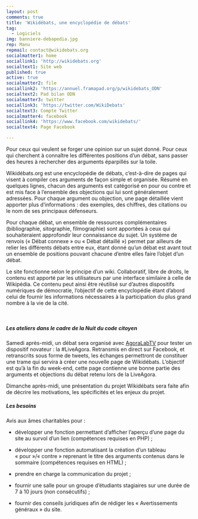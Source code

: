 ```yaml
---
layout: post
comments: true
title: 'Wikidébats, une encyclopédie de débats'
tag:
  - Logiciels
img: banniere-debapedia.jpg
rep: Manu
repmail: contact@wikidebats.org
socialmatter1: home
sociallink1: 'http://wikidebats.org'
socialtext1: Site web
published: true
active: true
socialmatter2: file
sociallink2: 'https://annuel.framapad.org/p/wikidebats_ODN'
socialtext2: Pad bilan ODN
socialmatter3: twitter
sociallink3: 'https://twitter.com/WikiDebats'
socialtext3: Compte Twitter
socialmatter4: facebook
sociallink4: 'https://www.facebook.com/wikidebats/'
socialtext4: Page Facebook

---
```


Pour ceux qui veulent se forger une opinion sur un sujet donné. Pour ceux qui cherchent à connaître les différentes positions d’un débat, sans passer des heures à rechercher des arguments éparpillés sur la toile.


Wikidébats.org est une encyclopédie de débats, c’est-à-dire de pages qui visent à compiler ces arguments de façon simple et organisée. Résumé en quelques lignes, chacun des arguments est catégorisé en pour ou contre et est mis face à l’ensemble des objections qui lui sont généralement adressées. Pour chaque argument ou objection, une page détaillée vient apporter plus d’informations : des exemples, des chiffres, des citations ou le nom de ses principaux défenseurs.

Pour chaque débat, un ensemble de ressources complémentaires (bibliographie, sitographie, filmographie) sont apportées à ceux qui souhaiteraient approfondir leur connaissance du sujet. Un système de renvois (« Débat connexe » ou « Débat détaillé ») permet par ailleurs de relier les différents débats entre eux, étant donné qu’un débat est avant tout un ensemble de positions pouvant chacune d’entre elles faire l’objet d’un débat.

Le site fonctionne selon le principe d’un wiki. Collaboratif, libre de droits, le contenu est apporté par les utilisateurs par une interface similaire à celle de Wikipédia. Ce contenu peut ainsi être réutilisé sur d’autres dispositifs numériques de démocratie, l’objectif de cette encyclopédie étant d’abord celui de fournir les informations nécessaires à la participation du plus grand nombre à la vie de la cité.


<br>

##### Les ateliers dans le cadre de la Nuit du code citoyen

Samedi après-midi, un débat sera organisé avec [AgoraLabTV](agoralabtv) pour tester un dispositif novateur : la #LiveAgora. Retransmis en direct sur Facebook, et retranscrits sous forme de tweets, les échanges permettront de constituer une trame qui servira à créer une nouvelle page de Wikidébats. L’objectif est qu’à la fin du week-end, cette page contienne une bonne partie des arguments et objections du débat retenu lors de la LiveAgora.

Dimanche après-midi, une présentation du projet Wikidébats sera faite afin de décrire les motivations, les spécificités et les enjeux du projet.

##### Les besoins

Avis aux âmes charitables pour :

- développer une fonction permettant d’afficher l’aperçu d’une page du site au survol d’un lien (compétences requises en PHP) ;

- développer une fonction automatisant la création d’un tableau « pour »/« contre » reprenant le titre des arguments contenus dans le sommaire (compétences requises en HTML) ;

- prendre en charge la communication du projet ;

- fournir une salle pour un groupe d’étudiants stagiaires sur une durée de 7 à 10 jours (non consécutifs) ;

- fournir des conseils juridiques afin de rédiger les « Avertissements généraux » du site.
